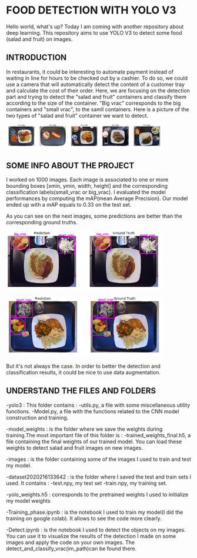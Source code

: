 # FOOD DETECTION WITH YOLO V3
Hello world, what's up? Today I am coming with another repository about deep learning. This repository aims to use YOLO V3 to detect some food (salad and fruit) on images.

## INTRODUCTION
In restaurants, it could be interesting to automate payment instead of waiting in line for hours to be checked out by a cashier. 
To do so, we could use a camera that will automatically detect the content of a customer tray and calculate the cost of their order.
Here, we are focusing on the detection part and trying to detect the "salad and fruit" containers and classify them according to the
size of the container. "Big vrac" corresponds to the big containers and "small vrac", to the samll containers.
Here is a picture of the two types of "salad and fruit" container we want to detect.
<p float="left">
    <img src="Images/image1.PNG" width="425"/> 
</p>

## SOME INFO ABOUT THE PROJECT
I worked on 1000 images. Each image is associated to one or more bounding boxes [xmin, ymin, width, height] and
the corresponding classification labels(small_vrac or big_vrac). I evaluated the model performances by computing the mAP(mean Average Precision). 
Our model ended up with a mAP equals to 0.33 on the test set.

As you can see on the next images, some predictions are better than the corresponding ground truths.
<p float="left">
    <img src="Images/image2.PNG" width="425"/>
</p>
<p float="left">
    <img src="Images/image3.PNG" width="425"/>
</p>

But it's not always the case. In order to better the detection and classification results, it could be nice to use data augmentation.

## UNDERSTAND THE FILES AND FOLDERS

-yolo3 : This folder contains :
    -utils.py, a file with some miscellaneous utility functions.
    -Model.py, a file with the functions related to the CNN model construction and training.

-model_weights : is the folder where we save the weights during training.The most important file of this folder is :
    -trained_weights_final.h5, a file containing the final weights of our trained model. You can load these weights to detect salad and  fruit images on new images.

-images : is the folder containing some of the images I used to train and test my model.

-dataset2020216133642 : is the folder where I saved the test and train sets I used. It contains :
   -test.npy, my test set
   -train.npy, my training set.

-yolo_weights.h5 : corresponds to the pretrained weights I used to initialize my model weights

-Training_phase.ipynb : is the notebook I used to train my model(I did the training on google colab). It allows to see the code more clearly.

-Detect.ipynb : is the notebook I used to detect the objects on my images. You can use it to visualize the results of the detection I made on some images and apply the code on your own images. The detect_and_classify_vrac(im_path)can be found there.
